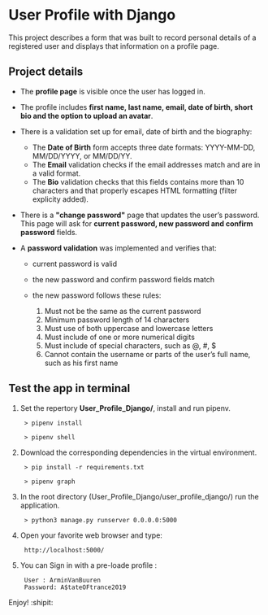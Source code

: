 # User Profile with Django

This project describes a form that was built to record personal details of a registered user and displays that information on a profile page. 
## Project details
* The **profile page** is visible once the user has logged in.

* The profile includes **first name, last name, email, date of birth, short bio and the option to upload an avatar**.

* There is a validation set up for email, date of birth and the biography:
	* The **Date of Birth** form accepts three date formats: YYYY-MM-DD, MM/DD/YYYY, or MM/DD/YY. 
	* The **Email** validation checks if the email addresses match and are in a valid format. 
	* The **Bio** validation checks that this fields contains more than 10 characters and that properly escapes HTML formatting (filter explicity added).
	
* There is a **"change password"** page that updates the user’s password. This page will ask for **current password, new password and confirm password** fields. 

* A **password validation** was implemented and verifies that:
	* current password is valid 
	* the new password and confirm password fields match
	* the new password follows these rules:
	
		1. Must not be the same as the current password
		2. Minimum password length of 14 characters
 		3. Must use of both uppercase and lowercase letters
		4. Must include of one or more numerical digits
		5. Must include of special characters, such as @, #, $
		6. Cannot contain the username or parts of the user’s full name, such as his first name

## Test the app in terminal
1. Set the repertory **User_Profile_Django/**, install and run pipenv.

		> pipenv install
		
		> pipenv shell

2. Download the corresponding dependencies in the virtual environment. 

		> pip install -r requirements.txt
		
		> pipenv graph

3. In the root directory (User_Profile_Django/user_profile_django/) run the application.
		
		> python3 manage.py runserver 0.0.0.0:5000

4. Open your favorite web browser and type:

		http://localhost:5000/

5. You can Sign in with a pre-loade profile :

		User : ArminVanBuuren
		Password: A$tateOFtrance2019


Enjoy! :shipit: